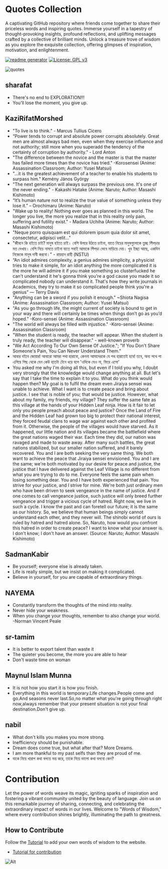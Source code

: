  # Quotes Collection

 A captivating GitHub repository where friends come together to share their priceless words and inspiring quotes. Immerse yourself in a tapestry of thought-provoking insights, profound reflections, and uplifting messages crafted by a collective of brilliant minds. Unlock a treasure trove of wisdom as you explore the exquisite collection, offering glimpses of inspiration, motivation, and enlightenment. 

 [![readme generator](https://github.com/SharafatKarim/quotes/actions/workflows/action.yml/badge.svg)](https://github.com/SharafatKarim/quotes/actions/workflows/action.yml)
 [![License: GPL v3](https://img.shields.io/badge/License-GPLv3-blue.svg)](https://www.gnu.org/licenses/gpl-3.0)

 ![quotes](https://socialify.git.ci/SharafatKarim/quotes/image?description=1&forks=1&issues=1&language=1&name=1&pattern=Circuit%20Board&pulls=1&stargazers=1&theme=Auto)

## sharafat
- There's no end to EXPLORATION!!!
- You'll lose the moment, you give up.

## KaziRifatMorshed
- "To live is to think." - Marcus Tullius Cicero
- “Power tends to corrupt and absolute power corrupts absolutely. Great men are almost always bad men, even when they exercise influence and not authority; still more when you superadd the tendency of the certainty of corruption by authority.” - Lord Anton
- "The difference between the novice and the master is that the master has failed more times than the novice has tried." -Korosensei (Anime: Assassination Classroom; Author: Yusei Matsui)
- "...it is the greatest achievement of a teacher to enable his students to surpass him." Kemény János György
- "The next generation will always surpass the previous one. It's one of the never ending." - Kakashi Hatake (Anime: Naruto; Author: Masashi Kishimoto)
- “It’s human nature not to realize the true value of something unless they lose it.” – Orochimaru (Anime: Naruto)
- "Wake up to reality! Nothing ever goes as planned in this world. The longer you live, the more you realize that in this reality only pain, suffering and futility exist." - Madara Uchiha (Anime: Naruto; Author: Masashi Kishimoto)
- "Neque porro quisquam est qui dolorem ipsum quia dolor sit amet, consectetur, adipisci velit..." <!--"There is no one who loves pain itself, who seeks after it and wants to have it, simply because it is pain..."-->
- "জীবনে কি হইতে চাই? মানুষ হইতে চাই। বেশি উপরে উঠতে চাইনা, যাতে নিচের মানুষগুলোকে তুচ্ছ পিঁপড়ার মত দেখায়। বেশি নিচে নামতে চাইনা যাতে সবাই আমাকে পিঁপড়া ভেবে মাড়িয়ে দেয়। খুব ইচ্ছা আছে, একদিন নিজেকে মানুষ দাবী করবো।" - রায়হান রাহী (NSTU)
- “An idiot admires complexity, a genius admires simplicity, a physicist tries to make it simple, for an idiot anything the more complicated it is the more he will admire it if you make something so clusterfucked he can't understand it he's gonna think you're a god cause you made it so complicated nobody can understand it. That's how they write journals in Academics, they try to make it so complicated people think you're a genius” ― Terry Davis
- "Anything can be a sword if you polish it enough." ~Shiota Nagisa (Anime: Assassination Classroom; Author: Yusei Matsui)
- "As you go through life, the might current of society is bound to get in your way and there will certainly be times when things don’t go as you’d hoped." -Koro-sensei (Anime: Assassination Classroom)
- "The world will always be filled with injustice." -Koro-sensei (Anime: Assassination Classroom)
- "When the student is ready, the teacher will appear. When the student is truly ready, the teacher will disappear." - well-known proverb
- "We Act According To Our Own Sense Of Justice."; "If You Don't Share Someone's Pain, You Can Never Understand Them."
- আবার বইবে জোয়ার! আবারো আমরা পথা হারাবো, কেননা আমাদেরকে যে পথ হারাতেই হবে! তবে, অন্য পথে পা এগিয়ে পিছ থেকে যেন কেউ হাতটা টেনে ধরে বলে 'ওদিকে যেও না, ফিরে এসো' <!--যখন বিবেক বিশ্রাম নিবে কিংবা পালিয়ে যাব;, তখন ব্রেন/মন বলবে এটা বল, এটা করো, এটা করলেই জিতে যাবা, এটাতেই শান্তি, তখন আমরা সে পথে পা বাড়াই বা সেটা করে/বলে বসি। আমাদের আশাপাশে যেন আমাদের অন্তত একজন বিশ্বস্ত কেউ থাকে যারা ভুল করলে ভুল ধরিয়ে দিবে, ভুল পথে পা বাড়ালে আমাদেরকে সাবধান করে দেবে। এটা হতে পারে মা, বাবা, আপনা ভাই-বোন, কাজিন(হিতাকাঙ্ক্ষী), বিশ্বস্ত সহচর, "বন্ধু", সেকেন্ড হাফ, এমনকি আপন সন্তান! কেননা, ভুল করার সময় ব্রেন সেটাকে ভুল হিসেবে দেখে না, কেউ সতর্ক করলে হুশ হয়। এই এক্সপ্লেনেশনটা কমেন্ট করে মেইন মার্কডাউন থেকে হাইড করে রাখলাম। কেউ এই লাইনটা ভালোভাবে বুঝলে বা মুক্তবুদ্ধির চর্চা করলে আমার কথা ভালোভাবেই ধরতে পারবে, নইলে .md না দেখে আগ্রহী হয়ে এই সোর্স কোড এ ঢু মারলে .txt তে লুক্কয়িত এই এক্সপ্লেনেশন দেখবে। দিনশেষে আমরা সবাই দোষে-গুণে-ত্রুটিতে-সীমাবদ্ধ মানুষ, আমরা ভুল করবই, আমাদের দ্বারা ভুল হবেই, আমরা বারে বারে ভুল করব আর বার বার অনুতপ্ত হব, আবার ভুল করব, আমরা এসবের ঊর্ধে নই। সারকথাঃ নিজে ভুল করলে অন্যকেউ যেন ভুল ধরিয়ে শুধরে দেয়,নিজের ভুল মেনে নেব, অন্য কেউ ভুল করতে গেলে আমরা তা ধরিয়ে দেব, পরষ্পরের প্রতি কোমল হব। এটা ছিলো আমার নিজের ভাবনা থেকে নিজের করা একটা উক্তি, আমি বস্তুত এক ক্ষুদ্র প্রাণী, তবুও এতো লেখা কোনো Homo sapiens খুজে বের করে পড়ে থাকলে তাকে আন্তরিক ধন্যবাদ; ইতি- কাজী রিফাত মোর্শেদ 1238AM(+06Dahka)9Aug2023--> 
- You asked me why I'm doing all this, but even if I told you why, I doubt very strongly that the knowledge would change anything at all. But let's say that I take the time to explain it to you. What do you think would happen then? My goal is to fulfil the dream even Jiraiya sensei was unable to achieve. What I want is to create peace and bring about justice. I see that is noble of you; that would be justice. However, what about my family, my friends, my village? They suffer the same fate as this village at the hands of your Hidden Leaf ninja. How is it fair to let only you people preach about peace and justice? Once the Land of Fire and the Hidden Leaf had grown too big to protect their national interest, they forced feudal clans to wage war against each other and profited from it. Otherwise, the people of the villages would have starved. As it happened, our little nation and its villages became the battlefield where the great nations waged their war. Each time they did, our nation was ravaged and made to waste away. After many such battles, the great nations stabilized, but our smaller nation suffered, and it barely recovered. You and I are both seeking the very same thing. We both want to achieve the peace that Jiraiya sensei envisioned. You and I are the same; we're both motivated by our desire for peace and justice, the justice that I have delivered against the Leaf Village is no different from what you are trying to do to me. Everyone feels the same pain when losing something dear. You and I have both experienced that pain. You strive for your justice, and I strive for mine. We're both just ordinary men who have been driven to seek vengeance in the name of justice. And if one comes to call vengeance justice, such justice will only breed further vengeance and trigger a vicious cycle of hatred. Right now, we live in such a cycle. I know the past and can foretell our future; it is the same as our history. So, we believe that human beings simply cannot understand each other, and they never will. The shinobi world of ours is ruled by hatred and hatred alone. So, Naruto, how would you confront this hatred in order to create peace? I want to know what your answer is. I don't know; I don't have an answer. (Source: Naruto; Author: Masashi Kishimoto)

## SadmanKabir
- Be yourself; everyone else is already taken.
- Life is really simple, but we insist on making it complicated.
- Believe in yourself, for you are capable of extraordinary things.

## NAYEMA
-  Constantly transform the thoughts of the mind into reality.
-  Never hide your weakness.
-  When you change your thoughts, remember to also change your world. -Norman Vincent Peale

## sr-tamim
- It is better to export talent than waste it
- The quieter you become, the more you are able to hear
- Don't waste time on woman

## Maynul Islam Munna
- It is not how you start it is how you finish.
- Everything in this world is temporary.Life changes.People come and go.And seasons never last.So,no matter what you're going through right now,always remember that your present situation is not your final destination.Don't give up.

## nabil
- What don't kills you makes you more strong.
- Inefficiency should be punishable.
- Dream does come true, but what after that? More Dreams.
- I am more thankful to my past selfs than they are proud of me.
- যাকে নিয়ে খারাপ কথা বলতে ভয় করে, তাকে নিয়ে ভালো কথা বলবো কেন?

# Contribution

Let the power of words weave its magic, igniting sparks of inspiration and fostering a vibrant community united by the beauty of language. Join us on this remarkable journey of sharing, connecting, and celebrating the extraordinary impact of words in our lives. Welcome to "Words of Wisdom," where every contribution shines brightly, illuminating the path to greatness.

## How to Contribute
Follow the [Tutorial](tutorial.md) to add your own words of wisdom to the website.
- [Tutorial for contribution](tutorial.md)

![Alt](https://repobeats.axiom.co/api/embed/f3297de60f19e6a1980b69d2f3301fefa015d428.svg "Repobeats analytics image")